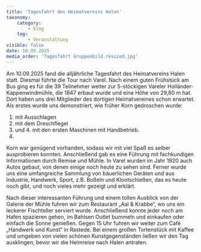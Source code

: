 ```yaml
---
title: 'Tagesfahrt des Heimatvereins Halen'
taxonomy:
    category:
        - blog
    tag:
        - Veranstaltung
visible: false
date: 10.09.2025
media_order: 'Tagesfahrt Gruppenbild.resized.jpg'
---
```


Am 10.09.2025 fand die alljährliche Tagesfahrt des Heimatvereins Halen statt. Diesmal führte die Tour nach Varel. Nach einem guten Frühstück am Bus ging es für die 39 Teilnehmer weiter zur 5-stöckigen Vareler Holländer-Kappenwindmühle, die 1847 erbaut wurde und eine Höhe von 29,80 m hat.
Dort haben uns drei Mitglieder des dortigen Heimatvereines schon erwartet. Als erstes wurde uns demonstriert, wie früher Korn gedroschen wurde:
1. mit Ausschlagen
2. mit dem Dreschflegel
3. und 4. mit den ersten Maschinen mit Handbetrieb.
4. 
Korn war genügend vorhanden, sodass wir mit viel Spaß es selber ausprobieren konnten. Anschließend gab es eine Führung mit fachkundigen Informationen durch Remise und Mühle. 
In Varel wurden im Jahr 1920 auch Autos gebaut, von denen einige noch heute zu sehen sind. Ferner wurde uns eine umfangreiche Sammlung von bäuerlichen Geräten und aus Industrie, Handwerk, Sport, z.B. Boßeln und Klootschießen, das es heute noch gibt, und noch vieles mehr gezeigt und erklärt.

Nach dieser interessanten Führung und einem tollen Ausblick von der Galerie der Mühle fuhren wir zum Restaurant „Aal & Krabbe“, wo uns ein leckerer Fischteller serviert wurde. Anschließend konnte jeder noch am Hafen spazieren gehen, im Bahlsen Outlet bummeln und einkaufen oder einfach die Sonne genießen. Gegen 15 Uhr fuhren wir weiter zum Café „Handwerk und Kunst“ in Rastede. Bei einem großen Tortenstück mit Kaffee und umgeben von vielen schönen Kunstgegenständen ließen wir den Tag ausklingen, bevor wir die Heimreise nach Halen antraten.